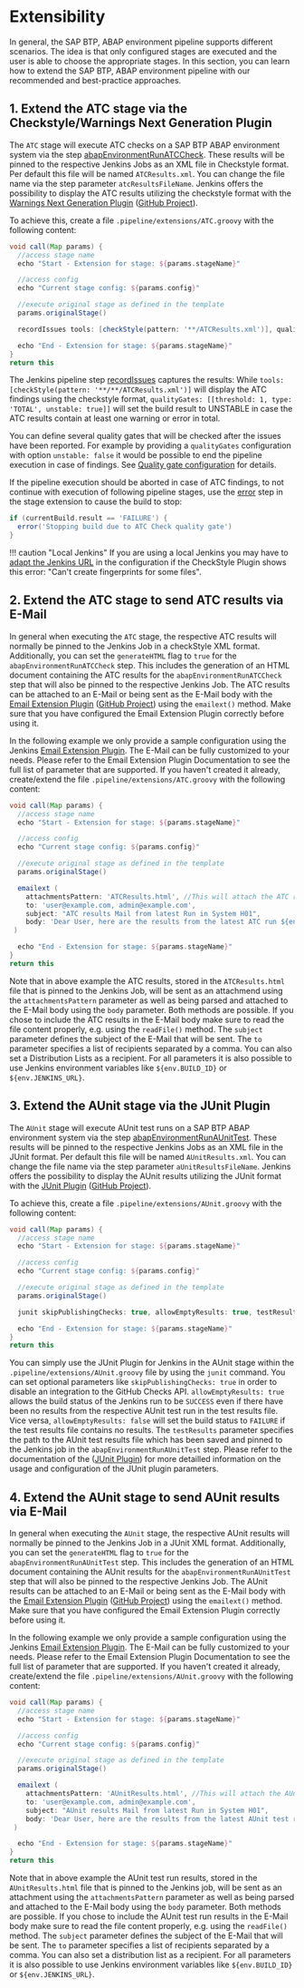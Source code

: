 # Extensibility

In general, the SAP BTP, ABAP environment pipeline supports different scenarios. The idea is that only configured stages are executed and the user is able to choose the appropriate stages.
In this section, you can learn how to extend the SAP BTP, ABAP environment pipeline with our recommended and best-practice approaches.

## 1. Extend the ATC stage via the Checkstyle/Warnings Next Generation Plugin

The `ATC` stage will execute ATC checks on a SAP BTP ABAP environment system via the step [abapEnvironmentRunATCCheck](https://sap.github.io/jenkins-library/steps/abapEnvironmentRunATCCheck/).
These results will be pinned to the respective Jenkins Jobs as an XML file in Checkstyle format. Per default this file will be named `ATCResults.xml`. You can change the file name via the step parameter `atcResultsFileName`.
Jenkins offers the possibility to  display the ATC results utilizing the checkstyle format with the [Warnings Next Generation Plugin](https://www.jenkins.io/doc/pipeline/steps/warnings-ng/#warnings-next-generation-plugin) ([GitHub Project](https://github.com/jenkinsci/warnings-ng-plugin)).

To achieve this, create a file `.pipeline/extensions/ATC.groovy` with the following content:

```groovy
void call(Map params) {
  //access stage name
  echo "Start - Extension for stage: ${params.stageName}"

  //access config
  echo "Current stage config: ${params.config}"

  //execute original stage as defined in the template
  params.originalStage()

  recordIssues tools: [checkStyle(pattern: '**/ATCResults.xml')], qualityGates: [[threshold: 1, type: 'TOTAL', unstable: true]]

  echo "End - Extension for stage: ${params.stageName}"
}
return this
```

The Jenkins pipeline step [recordIssues](https://www.jenkins.io/doc/pipeline/steps/warnings-ng/#recordissues-record-compiler-warnings-and-static-analysis-results) captures the results:
While `tools: [checkStyle(pattern: '**/**/ATCResults.xml')]` will display the ATC findings using the checkstyle format, `qualityGates: [[threshold: 1, type: 'TOTAL', unstable: true]]` will set the build result to UNSTABLE in case the ATC results contain at least one warning or error in total.

You can define several quality gates that will be checked after the issues have been reported. For example by providing a `qualityGates` configuration with option `unstable: false` it would be possible to end the pipeline execution in case of findings. See [Quality gate configuration](https://github.com/jenkinsci/warnings-ng-plugin/blob/master/doc/Documentation.md#quality-gate-configuration) for details.

If the pipeline execution should be aborted in case of ATC findings, to not continue with execution of following pipeline stages, use the [error](https://www.jenkins.io/doc/pipeline/steps/workflow-basic-steps/#error-error-signal) step in the stage extension to cause the build to stop:
```groovy
if (currentBuild.result == 'FAILURE') {
  error('Stopping build due to ATC Check quality gate')
}
```

!!! caution "Local Jenkins"
    If you are using a local Jenkins you may have to [adapt the Jenkins URL](https://stackoverflow.com/a/39543223) in the configuration if the CheckStyle Plugin shows this error: "Can't create fingerprints for some files".

## 2. Extend the ATC stage to send ATC results via E-Mail

In general when executing the `ATC` stage, the respective ATC results will normally be pinned to the Jenkins Job in a checkStyle XML format.
Additionally, you can set the `generateHTML` flag to `true` for the `abapEnvironmentRunATCCheck` step. This includes the generation of an HTML document containing the ATC results for the `abapEnvironmentRunATCCheck` step that will also be pinned to the respective Jenkins Job.
The ATC results can be attached to an E-Mail or being sent as the E-Mail body with the [Email Extension Plugin](https://www.jenkins.io/doc/pipeline/steps/email-ext/) ([GitHub Project](https://github.com/jenkinsci/email-ext-plugin)) using the `emailext()` method. Make sure that you have configured the Email Extension Plugin correctly before using it.

In the following example we only provide a sample configuration using the Jenkins [Email Extension Plugin](https://www.jenkins.io/doc/pipeline/steps/email-ext/). The E-Mail can be fully customized to your needs. Please refer to the Email Extension Plugin Documentation to see the full list of parameter that are supported.
If you haven't created it already, create/extend the file `.pipeline/extensions/ATC.groovy` with the following content:

```groovy
void call(Map params) {
  //access stage name
  echo "Start - Extension for stage: ${params.stageName}"

  //access config
  echo "Current stage config: ${params.config}"

  //execute original stage as defined in the template
  params.originalStage()

  emailext (
    attachmentsPattern: 'ATCResults.html', //This will attach the ATC results to the E-Mail
    to: 'user@example.com, admin@example.com',
    subject: "ATC results Mail from latest Run in System H01",
    body: 'Dear User, here are the results from the latest ATC run ${env.BUILD_ID}.' + readFile('ATCResults.html') //This will parse the ATC results and send it as the E-Mail body
 )

  echo "End - Extension for stage: ${params.stageName}"
}
return this
```

Note that in above example the ATC results, stored in the `ATCResults.html` file that is pinned to the Jenkins Job, will be sent as an attachmend using the `attachmentsPattern` parameter as well as being parsed and attached to the E-Mail body using the `body` parameter. Both methods are possible. If you chose to include the ATC results in the E-Mail body make sure to read the file content properly, e.g. using the `readFile()` method.
The `subject` parameter defines the subject of the E-Mail that will be sent. The `to` parameter specifies a list of recipients separated by a comma. You can also set a Distribution Lists as a recipient.
For all parameters it is also possible to use Jenkins environment variables like `${env.BUILD_ID}` or `${env.JENKINS_URL}`.

## 3. Extend the AUnit stage via the JUnit Plugin

The `AUnit` stage will execute AUnit test runs on a SAP BTP ABAP environment system via the step [abapEnvironmentRunAUnitTest](https://sap.github.io/jenkins-library/steps/abapEnvironmentRunAUnitTest/).
These results will be pinned to the respective Jenkins Jobs as an XML file in the JUnit format. Per default this file will be named `AUnitResults.xml`. You can change the file name via the step parameter `aUnitResultsFileName`.
Jenkins offers the possibility to  display the AUnit results utilizing the JUnit format with the [JUnit Plugin](https://plugins.jenkins.io/junit/) ([GitHub Project](https://github.com/jenkinsci/junit-plugin)).

To achieve this, create a file `.pipeline/extensions/AUnit.groovy` with the following content:

```groovy
void call(Map params) {
  //access stage name
  echo "Start - Extension for stage: ${params.stageName}"

  //access config
  echo "Current stage config: ${params.config}"

  //execute original stage as defined in the template
  params.originalStage()

  junit skipPublishingChecks: true, allowEmptyResults: true, testResults: '**/AUnitResults.xml'

  echo "End - Extension for stage: ${params.stageName}"
}
return this
```

You can simply use the JUnit Plugin for Jenkins in the AUnit stage within the `.pipeline/extensions/AUnit.groovy` file by using the `junit` command. You can set optional parameters like `skipPublishingChecks: true` in order to disable an integration to the GitHub Checks API. `allowEmptyResults: true` allows the build status of the Jenkins run to be `SUCCESS` even if there have been no results from the respective AUnit test run in the test results file. Vice versa, `allowEmptyResults: false` will set the build status to `FAILURE` if the test results file contains no results.
The `testResults` parameter specifies the path to the AUnit test results file which has been saved and pinned to the Jenkins job in the `abapEnvironmentRunAUnitTest` step. Please refer to the documentation of the ([JUnit Plugin](https://plugins.jenkins.io/junit/#documentation)) for more detailled information on the usage and configuration of the JUnit plugin parameters.

## 4. Extend the AUnit stage to send AUnit results via E-Mail

In general when executing the `AUnit` stage, the respective AUnit results will normally be pinned to the Jenkins Job in a JUnit XML format.
Additionally, you can set the `generateHTML` flag to `true` for the `abapEnvironmentRunAUnitTest` step. This includes the generation of an HTML document containing the AUnit results for the `abapEnvironmentRunAUnitTest` step that will also be pinned to the respective Jenkins Job.
The AUnit results can be attached to an E-Mail or being sent as the E-Mail body with the [Email Extension Plugin](https://www.jenkins.io/doc/pipeline/steps/email-ext/) ([GitHub Project](https://github.com/jenkinsci/email-ext-plugin)) using the `emailext()` method. Make sure that you have configured the Email Extension Plugin correctly before using it.

In the following example we only provide a sample configuration using the Jenkins [Email Extension Plugin](https://www.jenkins.io/doc/pipeline/steps/email-ext/). The E-Mail can be fully customized to your needs. Please refer to the Email Extension Plugin Documentation to see the full list of parameter that are supported.
If you haven't created it already, create/extend the file `.pipeline/extensions/AUnit.groovy` with the following content:

```groovy
void call(Map params) {
  //access stage name
  echo "Start - Extension for stage: ${params.stageName}"

  //access config
  echo "Current stage config: ${params.config}"

  //execute original stage as defined in the template
  params.originalStage()

  emailext (
    attachmentsPattern: 'AUnitResults.html', //This will attach the AUnit results to the E-Mail
    to: 'user@example.com, admin@example.com',
    subject: "AUnit results Mail from latest Run in System H01",
    body: 'Dear User, here are the results from the latest AUnit test run ${env.BUILD_ID}.' + readFile('AUnitResults.html') //This will parse the AUnit results and send it as the E-Mail body
 )

  echo "End - Extension for stage: ${params.stageName}"
}
return this
```

Note that in above example the AUnit test run results, stored in the `AUnitResults.html` file that is pinned to the Jenkins job, will be sent as an attachment using the `attachmentsPattern` parameter as well as being parsed and attached to the E-Mail body using the `body` parameter. Both methods are possible. If you chose to include the AUnit test run results in the E-Mail body make sure to read the file content properly, e.g. using the `readFile()` method.
The `subject` parameter defines the subject of the E-Mail that will be sent. The `to` parameter specifies a list of recipients separated by a comma. You can also set a distribution list as a recipient.
For all parameters it is also possible to use Jenkins environment variables like `${env.BUILD_ID}` or `${env.JENKINS_URL}`.
